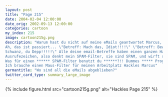 ```yaml
---
layout: post
title: "Page 215"
date: 2004-02-04 12:00:00
date_orig: 2002-09-13 12:00:00
categories: cartoon
my_index: 215
image: cartoon215g.png
description: "Warum hast du nicht auf meine eMails geantwortet Marcus, ich habe in letzter Zeit keine eMails von dir bekommen.
Ah, das ist passiert... \"Betreff: Mach das, Idiot!!!!\" \"Betreff: Beweg deinen 
Schwanz, du Depp!!!!!\" Alle deine email-Betreffe haben einen ganzen Haufen von
Ausrufezeichen, also denkt mein SPAM-Filter, sie sind SPAM, und wirft sie weg
Was für einen ****** SPAM-Filter benutzt du ******?!! Dummes ***** Programm!!
Ich brauche einen Maus-Filter für meinen Arbeitplatz Hackles Marcus"
germantitle: "Wo sind all die eMails abgeblieben?"
twitter_card_type: summary_large_image
---
```


{% include figure.html src="cartoon215g.png" alt="Hackles Page 215"  %}
